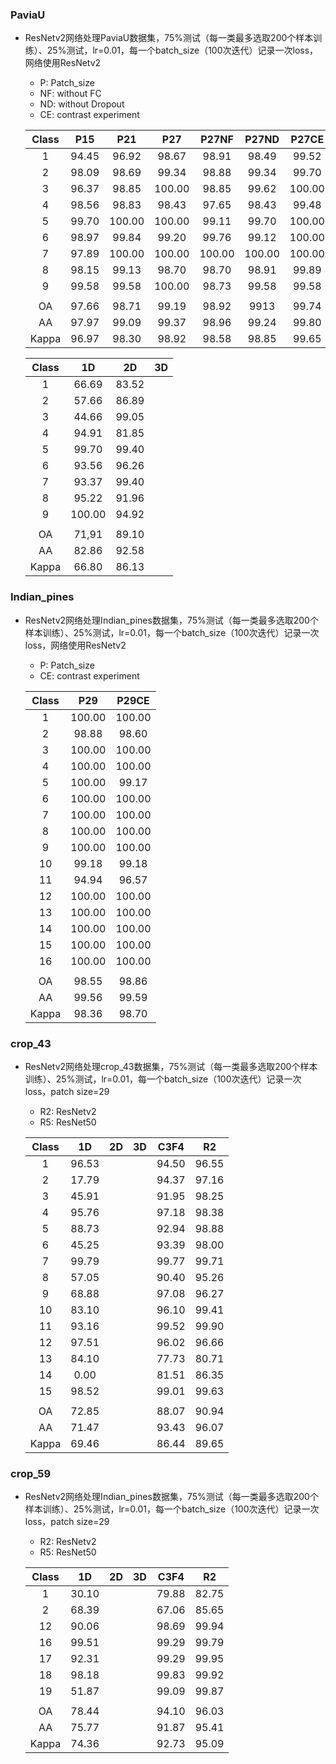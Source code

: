 ### PaviaU

- ResNetv2网络处理PaviaU数据集，75%测试（每一类最多选取200个样本训练）、25%测试，lr=0.01，每一个batch_size（100次迭代）记录一次loss，网络使用ResNetv2

  - P: Patch_size
  - NF: without FC
  - ND: without Dropout
  - CE: contrast experiment

  | Class |  P15  |  P21   |  P27   | P27NF  | P27ND  | P27CE  |
  | :---: | :---: | :----: | :----: | :----: | :----: | :----: |
  |   1   | 94.45 | 96.92  | 98.67  | 98.91  | 98.49  | 99.52  |
  |   2   | 98.09 | 98.69  | 99.34  | 98.88  | 99.34  | 99.70  |
  |   3   | 96.37 | 98.85  | 100.00 | 98.85  | 99.62  | 100.00 |
  |   4   | 98.56 | 98.83  | 98.43  | 97.65  | 98.43  | 99.48  |
  |   5   | 99.70 | 100.00 | 100.00 | 99.11  | 99.70  | 100.00 |
  |   6   | 98.97 | 99.84  | 99.20  | 99.76  | 99.12  | 100.00 |
  |   7   | 97.89 | 100.00 | 100.00 | 100.00 | 100.00 | 100.00 |
  |   8   | 98.15 | 99.13  | 98.70  | 98.70  | 98.91  | 99.89  |
  |   9   | 99.58 | 99.58  | 100.00 | 98.73  | 99.58  | 99.58  |
  |       |       |        |        |        |        |        |
  |  OA   | 97.66 | 98.71  | 99.19  | 98.92  |  9913  | 99.74  |
  |  AA   | 97.97 | 99.09  | 99.37  | 98.96  | 99.24  | 99.80  |
  | Kappa | 96.97 | 98.30  | 98.92  | 98.58  | 98.85  | 99.65  |

  | Class |   1D   |  2D   |  3D  |
  | :---: | :----: | :---: | :--: |
  |   1   | 66.69  | 83.52 |      |
  |   2   | 57.66  | 86.89 |      |
  |   3   | 44.66  | 99.05 |      |
  |   4   | 94.91  | 81.85 |      |
  |   5   | 99.70  | 99.40 |      |
  |   6   | 93.56  | 96.26 |      |
  |   7   | 93.37  | 99.40 |      |
  |   8   | 95.22  | 91.96 |      |
  |   9   | 100.00 | 94.92 |      |
  |       |        |       |      |
  |  OA   | 71,91  | 89.10 |      |
  |  AA   | 82.86  | 92.58 |      |
  | Kappa | 66.80  | 86.13 |      |

  



### Indian_pines

- ResNetv2网络处理Indian_pines数据集，75%测试（每一类最多选取200个样本训练）、25%测试，lr=0.01，每一个batch_size（100次迭代）记录一次loss，网络使用ResNetv2

  - P: Patch_size
  - CE: contrast experiment

  | Class |  P29   | P29CE  |
  | :---: | :----: | :----: |
  |   1   | 100.00 | 100.00 |
  |   2   | 98.88  | 98.60  |
  |   3   | 100.00 | 100.00 |
  |   4   | 100.00 | 100.00 |
  |   5   | 100.00 | 99.17  |
  |   6   | 100.00 | 100.00 |
  |   7   | 100.00 | 100.00 |
  |   8   | 100.00 | 100.00 |
  |   9   | 100.00 | 100.00 |
  |  10   | 99.18  | 99.18  |
  |  11   | 94.94  | 96.57  |
  |  12   | 100.00 | 100.00 |
  |  13   | 100.00 | 100.00 |
  |  14   | 100.00 | 100.00 |
  |  15   | 100.00 | 100.00 |
  |  16   | 100.00 | 100.00 |
  |       |        |        |
  |  OA   | 98.55  | 98.86  |
  |  AA   | 99.56  | 99.59  |
  | Kappa | 98.36  | 98.70  |

### crop_43

- ResNetv2网络处理crop_43数据集，75%测试（每一类最多选取200个样本训练）、25%测试，lr=0.01，每一个batch_size（100次迭代）记录一次loss，patch size=29

  - R2: ResNetv2
  - R5: ResNet50

  | Class |  1D   |  2D  |  3D  | C3F4  |  R2   |
  | :---: | :---: | :--: | :--: | :---: | :---: |
  |   1   | 96.53 |      |      | 94.50 | 96.55 |
  |   2   | 17.79 |      |      | 94.37 | 97.16 |
  |   3   | 45.91 |      |      | 91.95 | 98.25 |
  |   4   | 95.76 |      |      | 97.18 | 98.38 |
  |   5   | 88.73 |      |      | 92.94 | 98.88 |
  |   6   | 45.25 |      |      | 93.39 | 98.00 |
  |   7   | 99.79 |      |      | 99.77 | 99.71 |
  |   8   | 57.05 |      |      | 90.40 | 95.26 |
  |   9   | 68.88 |      |      | 97.08 | 96.27 |
  |  10   | 83.10 |      |      | 96.10 | 99.41 |
  |  11   | 93.16 |      |      | 99.52 | 99.90 |
  |  12   | 97.51 |      |      | 96.02 | 96.66 |
  |  13   | 84.10 |      |      | 77.73 | 80.71 |
  |  14   | 0.00  |      |      | 81.51 | 86.35 |
  |  15   | 98.52 |      |      | 99.01 | 99.63 |
  |       |       |      |      |       |       |
  |  OA   | 72.85 |      |      | 88.07 | 90.94 |
  |  AA   | 71.47 |      |      | 93.43 | 96.07 |
  | Kappa | 69.46 |      |      | 86.44 | 89.65 |

### crop_59

- ResNetv2网络处理Indian_pines数据集，75%测试（每一类最多选取200个样本训练）、25%测试，lr=0.01，每一个batch_size（100次迭代）记录一次loss，patch size=29

  - R2: ResNetv2
  - R5: ResNet50

  | Class |  1D   |  2D  |  3D  | C3F4  |  R2   |
  | :---: | :---: | :--: | :--: | :---: | :---: |
  |   1   | 30.10 |      |      | 79.88 | 82.75 |
  |   2   | 68.39 |      |      | 67.06 | 85.65 |
  |  12   | 90.06 |      |      | 98.69 | 99.94 |
  |  16   | 99.51 |      |      | 99.29 | 99.79 |
  |  17   | 92.31 |      |      | 99.29 | 99.95 |
  |  18   | 98.18 |      |      | 99.83 | 99.92 |
  |  19   | 51.87 |      |      | 99.09 | 99.87 |
  |       |       |      |      |       |       |
  |  OA   | 78.44 |      |      | 94.10 | 96.03 |
  |  AA   | 75.77 |      |      | 91.87 | 95.41 |
  | Kappa | 74.36 |      |      | 92.73 | 95.09 |